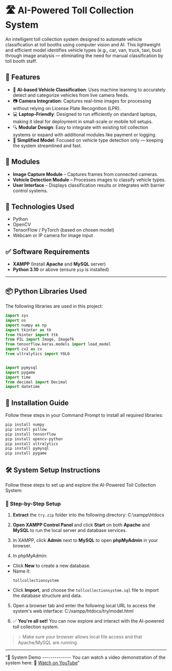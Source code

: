 # 🛣️ AI-Powered Toll Collection System

An intelligent toll collection system designed to automate vehicle classification at toll booths using computer vision and AI. This lightweight and efficient model identifies vehicle types (e.g., car, van, truck, taxi, bus) through image analysis — eliminating the need for manual classification by toll booth staff.

## 🚀 Features

- 🤖 **AI-based Vehicle Classification**: Uses machine learning to accurately detect and categorize vehicles from live camera feeds.
- 📷 **Camera Integration**: Captures real-time images for processing without relying on License Plate Recognition (LPR).
- 💻 **Laptop-Friendly**: Designed to run efficiently on standard laptops, making it ideal for deployment in small-scale or mobile toll setups.
- 🔍 **Modular Design**: Easy to integrate with existing toll collection systems or expand with additional modules like payment or logging.
- 🧠 **Simplified Model**: Focused on vehicle type detection only — keeping the system streamlined and fast.

## 🧩 Modules

- **Image Capture Module** – Captures frames from connected cameras.
- **Vehicle Detection Module** – Processes images to classify vehicle types.
- **User Interface** – Displays classification results or integrates with barrier control systems.

## 🔧 Technologies Used

- Python
- OpenCV
- TensorFlow / PyTorch (based on chosen model)
- Webcam or IP camera for image input

## ✅ Software Requirements

- **XAMPP** (Install **Apache** and **MySQL** server)
- **Python 3.10** or above (ensure `pip` is installed)

---

## 📦 Python Libraries Used

The following libraries are used in this project:

```python
import sys 
import os
import numpy as np
import tkinter as tk
from tkinter import ttk
from PIL import Image, ImageTk
from tensorflow.keras.models import load_model
import cv2 as cv
from ultralytics import YOLO


import pymysql
import pygame
import time
from decimal import Decimal
import datetime
```

## 🔧 Installation Guide

Follow these steps in your Command Prompt to install all required libraries:

```bash
pip install numpy
pip install pillow
pip install tensorflow
pip install opencv-python
pip install ultralytics
pip install pymysql
pip install pygame
```

## 🛠️ System Setup Instructions

Follow these steps to set up and explore the AI-Powered Toll Collection System:

### 📁 Step-by-Step Setup

1. **Extract** the `try.zip` folder into the following directory: C:\xampp\htdocs
   
2. **Open XAMPP Control Panel** and click **Start** on both **Apache** and **MySQL** to run the local server and database services.

3. In XAMPP, click **Admin** next to **MySQL** to open **phpMyAdmin** in your browser.

4. In phpMyAdmin:
- Click **New** to create a new database.
- Name it:
  ```
  tollcollectionsystem
  ```
- Click **Import**, and choose the `tollcollectionsystem.sql` file to import the database structure and data.

5. Open a browser tab and enter the following local URL to access the system's web interface: C:/xampp/htdocs/try/model.html

6. ✅ **You're all set!** You can now explore and interact with the AI-powered toll collection system.

> 💡 Make sure your browser allows local file access and that Apache/MySQL are running.

---

“🎥 System Demo -------------- You can watch a video demonstration of the system here: 🔗 [Watch on YouTube](https://www.youtube.com/watch?v=MjdhIVKxQho&t=1s)”
